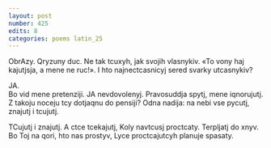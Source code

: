 ```yaml
---
layout: post
number: 425
edits: 8
categories: poems latin_25
---
```


ObrAzy. Qryzuny duc.
Ne tak tcuxyh, jak svojih vlasnykiv.
«To vony haj kajutjsja, a mene ne ruc!».
I hto najnectcasnicyj sered svarky utcasnykiv?

JA.  
Bo vid mene pretenziji.
JA nevdovolenyj.
Pravosuddja spytj, mene iqnorujutj.
Z takoju noceju tcy dotjaqnu do pensiji?
Odna nadija: na nebi vse pycutj, znajutj i tcujutj.

TCujutj i znajutj. 
A ctce tcekajutj,
Koly navtcusj proctcaty. 
Terpljatj do xnyv.
Bo Toj na qori, hto nas prostyv,
Lyce proctcajutcyh planuje spasaty.
